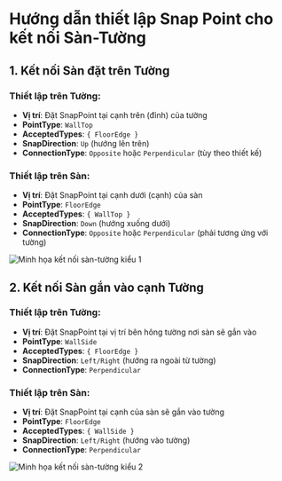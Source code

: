 # Hướng dẫn thiết lập Snap Point cho kết nối Sàn-Tường

## 1. Kết nối Sàn đặt trên Tường

### Thiết lập trên Tường:
- **Vị trí**: Đặt SnapPoint tại cạnh trên (đỉnh) của tường
- **PointType**: `WallTop`
- **AcceptedTypes**: `{ FloorEdge }`
- **SnapDirection**: `Up` (hướng lên trên)
- **ConnectionType**: `Opposite` hoặc `Perpendicular` (tùy theo thiết kế)

### Thiết lập trên Sàn:
- **Vị trí**: Đặt SnapPoint tại cạnh dưới (cạnh) của sàn
- **PointType**: `FloorEdge`
- **AcceptedTypes**: `{ WallTop }`
- **SnapDirection**: `Down` (hướng xuống dưới)
- **ConnectionType**: `Opposite` hoặc `Perpendicular` (phải tương ứng với tường)

![Minh họa kết nối sàn-tường kiểu 1](Images/FloorOnWallSnap.png)

## 2. Kết nối Sàn gắn vào cạnh Tường

### Thiết lập trên Tường:
- **Vị trí**: Đặt SnapPoint tại vị trí bên hông tường nơi sàn sẽ gắn vào
- **PointType**: `WallSide`
- **AcceptedTypes**: `{ FloorEdge }`
- **SnapDirection**: `Left/Right` (hướng ra ngoài từ tường)
- **ConnectionType**: `Perpendicular`

### Thiết lập trên Sàn:
- **Vị trí**: Đặt SnapPoint tại cạnh của sàn sẽ gắn vào tường
- **PointType**: `FloorEdge`
- **AcceptedTypes**: `{ WallSide }`
- **SnapDirection**: `Left/Right` (hướng vào tường)
- **ConnectionType**: `Perpendicular`

![Minh họa kết nối sàn-tường kiểu 2](Images/FloorToWallSideSnap.png)
